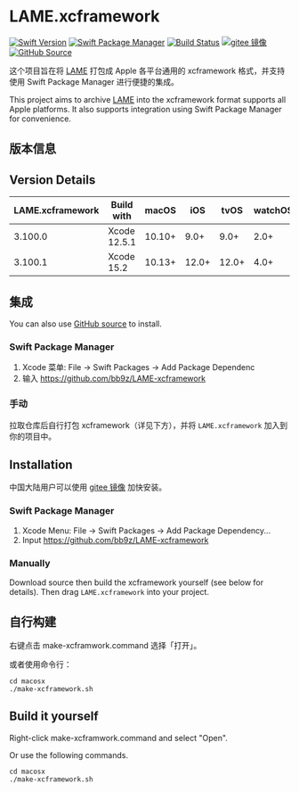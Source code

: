 # LAME.xcframework

[![Swift Version](https://img.shields.io/badge/Swift-5.3+-F05138.svg?style=flat-square)](https://swift.org)
[![Swift Package Manager](https://img.shields.io/badge/spm-compatible-F05138.svg?style=flat-square)](https://swift.org/package-manager)
[![Build Status](https://img.shields.io/github/workflow/status/bb9z/LAME-xcframework/CI?style=flat-square&colorA=555555&colorB=F05138)](https://github.com/bb9z/LAME-xcframework/actions)
[![gitee 镜像](https://img.shields.io/badge/%E9%95%9C%E5%83%8F-gitee-C61E22.svg?style=flat-square)](https://gitee.com/bb9z/LAME-xcframework)
[![GitHub Source](https://img.shields.io/badge/Source-GitHub-24292F.svg?style=flat-square)](https://github.com/bb9z/LAME-xcframework)

这个项目旨在将 [LAME](https://lame.sourceforge.io) 打包成 Apple 各平台通用的 xcframework 格式，并支持使用 Swift Package Manager 进行便捷的集成。

This project aims to archive [LAME](https://lame.sourceforge.io) into the xcframework format supports all Apple platforms. It also supports integration using Swift Package Manager for convenience.

## 版本信息

## Version Details

LAME.xcframework | Build with   | macOS  | iOS   | tvOS  | watchOS | visionOS
-----------------|--------------|--------|-------|-------|---------|---------
3.100.0          | Xcode 12.5.1 | 10.10+ |  9.0+ |  9.0+ | 2.0+    | NA
3.100.1          | Xcode 15.2   | 10.13+ | 12.0+ | 12.0+ | 4.0+    | 1.0+

## 集成

You can also use [GitHub source](https://github.com/bb9z/LAME-xcframework) to install.

### Swift Package Manager

1. Xcode 菜单: File -> Swift Packages -> Add Package Dependenc
2. 输入 https://github.com/bb9z/LAME-xcframework

### 手动

拉取仓库后自行打包 xcframework（详见下方），并将 `LAME.xcframework` 加入到你的项目中。

## Installation

中国大陆用户可以使用 [gitee 镜像](https://gitee.com/bb9z/LAME-xcframework) 加快安装。

### Swift Package Manager

1. Xcode Menu: File -> Swift Packages -> Add Package Dependency...
2. Input https://github.com/bb9z/LAME-xcframework

### Manually

Download source then build the xcframework yourself (see below for details). Then drag `LAME.xcframework` into your project.

## 自行构建

右键点击 make-xcframwork.command 选择「打开」。

或者使用命令行：

```shell
cd macosx
./make-xcframework.sh
```

## Build it yourself

Right-click make-xcframwork.command and select "Open".

Or use the following commands.

```shell
cd macosx
./make-xcframework.sh
```
